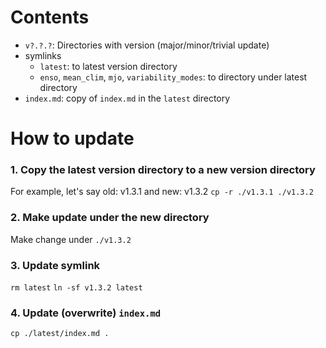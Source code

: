# Contents

- `v?.?.?`: Directories with version (major/minor/trivial update)
- symlinks 
  - `latest`: to latest version directory
  - `enso`, `mean_clim`, `mjo`, `variability_modes`: to directory under latest directory
- `index.md`: copy of `index.md` in the `latest` directory

# How to update

### 1. Copy the latest version directory to a new version directory
For example, let's say old: v1.3.1 and new: v1.3.2
```cp -r ./v1.3.1 ./v1.3.2```

### 2. Make update under the new directory
Make change under `./v1.3.2`

### 3. Update symlink
```rm latest```
```ln -sf v1.3.2 latest```

### 4. Update (overwrite) `index.md`
```cp ./latest/index.md .```
